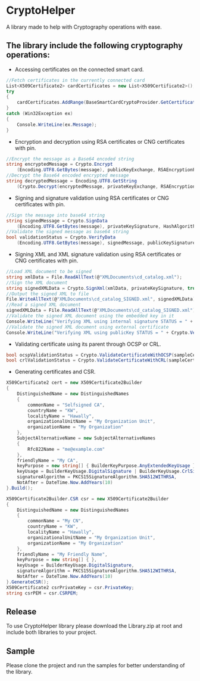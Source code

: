 # CryptoHelper
A library made to help with Cryptography operations with ease.

## The library include the following cryptography operations:

* Accessing certificates on the connected smart card.
```cs
//Fetch certificates in the currently connected card
List<X509Certificate2> cardCertificates = new List<X509Certificate2>();
try
{
    cardCertificates.AddRange(BaseSmartCardCryptoProvider.GetCertificates());
}
catch (Win32Exception ex)
{
    Console.WriteLine(ex.Message);
}
```

* Encryption and decryption using RSA certificates or CNG certificates with pin.
```cs
//Encrypt the message as a Base64 encoded string
string encryptedMessage = Crypto.Encrypt
    (Encoding.UTF8.GetBytes(message), publicKeyExchange, RSAEncryptionPadding.OaepSHA1);
//Decrypt the Base64 encoded encrypted message
string decryptedMessage = Encoding.UTF8.GetString
    (Crypto.Decrypt(encryptedMessage, privateKeyExchange, RSAEncryptionPadding.OaepSHA1));
```

* Signing and signature validation using RSA certificates or CNG certificates with pin.
```cs
//Sign the message into base64 string
string signedMessage = Crypto.SignData
    (Encoding.UTF8.GetBytes(message), privateKeySignature, HashAlgorithmName.SHA512);
//Validate the signed message as base64 string
bool validationStatus = Crypto.VerifyData
    (Encoding.UTF8.GetBytes(message), signedMessage, publicKeySignature, HashAlgorithmName.SHA512);
```

* Signing XML and XML signature validation using RSA certificates or CNG certificates with pin.
```cs
//Load XML document to be signed
string xmlData = File.ReadAllText(@"XMLDocuments\cd_catalog.xml");
//Sign the XML document
string signedXMLData = Crypto.SignXml(xmlData, privateKeySignature, true);
//Output the signed XML to file
File.WriteAllText(@"XMLDocuments\cd_catalog_SIGNED.xml", signedXMLData);
//Read a signed XML document
signedXMLData = File.ReadAllText(@"XMLDocuments\cd_catalog_SIGNED.xml");
//Validate the signed XML document using the embedded key in it
Console.WriteLine("Verifying XML using internal signature STATUS = " + Crypto.VerifyXml(signedXMLData));
//Validate the signed XML document using external certificate
Console.WriteLine("Verifying XML using publicKey STATUS = " + Crypto.VerifyXml(signedXMLData, publicKeySignature));
```

* Validating certificate using its parent through OCSP or CRL.
```cs
bool ocspValidationStatus = Crypto.ValidateCertificateWithOCSP(sampleCert, sampleCertIssuer);
bool crlValidationStatus = Crypto.ValidateCertificateWithCRL(sampleCert, sampleCertIssuer, true);
```

* Generating certificates and CSR.
```cs
X509Certificate2 cert = new X509Certificate2Builder
{
    DistinguishedName = new DistinguishedNames
    {
        commonName = "Selfsigned CA",
        countryName = "KW",
        localityName = "Hawally",
        organizationalUnitName = "My Organization Unit",
        organizationName = "My Organization"
    },
    SubjectAlternativeName = new SubjectAlternativeNames
    {
        Rfc822Name = "me@example.com"
    },
    friendlyName = "My CA",
    keyPurpose = new string[] { BuilderKeyPurpose.AnyExtendedKeyUsage },
    keyUsage = BuilderKeyUsage.DigitalSignature | BuilderKeyUsage.CrlSign | BuilderKeyUsage.KeyCertSign,
    signatureAlgorithm = PKCS15SignatureAlgorithm.SHA512WITHRSA,
    NotAfter = DateTime.Now.AddYears(10)
}.Build();

X509Certificate2Builder.CSR csr = new X509Certificate2Builder
{
    DistinguishedName = new DistinguishedNames
    {
        commonName = "My CN",
        countryName = "KW",
        localityName = "Hawally",
        organizationalUnitName = "My Organization Unit",
        organizationName = "My Organization"
    },
    friendlyName = "My Friendly Name",
    keyPurpose = new string[] { },
    keyUsage = BuilderKeyUsage.DigitalSignature,
    signatureAlgorithm = PKCS15SignatureAlgorithm.SHA512WITHRSA,
    NotAfter = DateTime.Now.AddYears(10)
}.GenerateCSR();
X509Certificate2 csrPrivateKey = csr.PrivateKey;
string csrPEM = csr.CSRPEM;
```


## Release
To use CryptoHelper library please download the Library.zip at root and include both libraries to your project.

## Sample 
Please clone the project and run the samples for better understanding of the library.
